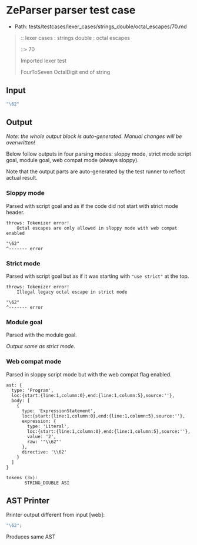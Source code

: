 # ZeParser parser test case

- Path: tests/testcases/lexer_cases/strings_double/octal_escapes/70.md

> :: lexer cases : strings double : octal escapes
>
> ::> 70
>
> Imported lexer test
>
> FourToSeven OctalDigit end of string

## Input

`````js
"\62"
`````

## Output

_Note: the whole output block is auto-generated. Manual changes will be overwritten!_

Below follow outputs in four parsing modes: sloppy mode, strict mode script goal, module goal, web compat mode (always sloppy).

Note that the output parts are auto-generated by the test runner to reflect actual result.

### Sloppy mode

Parsed with script goal and as if the code did not start with strict mode header.

`````
throws: Tokenizer error!
    Octal escapes are only allowed in sloppy mode with web compat enabled

"\62"
^------- error
`````

### Strict mode

Parsed with script goal but as if it was starting with `"use strict"` at the top.

`````
throws: Tokenizer error!
    Illegal legacy octal escape in strict mode

"\62"
^------- error
`````


### Module goal

Parsed with the module goal.

_Output same as strict mode._

### Web compat mode

Parsed in sloppy script mode but with the web compat flag enabled.

`````
ast: {
  type: 'Program',
  loc:{start:{line:1,column:0},end:{line:1,column:5},source:''},
  body: [
    {
      type: 'ExpressionStatement',
      loc:{start:{line:1,column:0},end:{line:1,column:5},source:''},
      expression: {
        type: 'Literal',
        loc:{start:{line:1,column:0},end:{line:1,column:5},source:''},
        value: '2',
        raw: '"\\62"'
      },
      directive: '\\62'
    }
  ]
}

tokens (3x):
       STRING_DOUBLE ASI
`````


## AST Printer

Printer output different from input [web]:

````js
"\62";
````

Produces same AST
